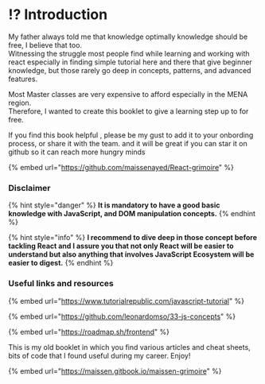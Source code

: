 # ⁉ Introduction

My father always told me that knowledge optimally knowledge should be free, I believe that too.\
Witnessing the struggle most people find while learning and working with react especially in finding simple tutorial here and there that give beginner knowledge, but those rarely go deep in concepts, patterns, and advanced features.

Most Master classes are very expensive to afford especially in the MENA region. \
Therefore, I wanted to create this booklet to give a learning step up to for free.&#x20;

If you find this book helpful , please be my gust to add it to your onbording process, or share it with the team. and it will be great if you can star it on github so it can reach more hungry minds

{% embed url="https://github.com/maissenayed/React-grimoire" %}

### Disclaimer&#x20;

{% hint style="danger" %}
**It is mandatory to have a good basic knowledge with JavaScript, and DOM manipulation concepts.**
{% endhint %}

{% hint style="info" %}
**I recommend to dive deep in those concept before tackling React and I assure you that not only React will be easier to understand but also anything that involves JavaScript Ecosystem will be easier to digest.**&#x20;
{% endhint %}

### &#x20;  Useful links and resources&#x20;

{% embed url="https://www.tutorialrepublic.com/javascript-tutorial" %}

{% embed url="https://github.com/leonardomso/33-js-concepts" %}

{% embed url="https://roadmap.sh/frontend" %}

This is my old booklet in which you find various articles and cheat sheets, bits of code that I found useful during my career. Enjoy!&#x20;

{% embed url="https://maissen.gitbook.io/maissen-grimoire" %}
